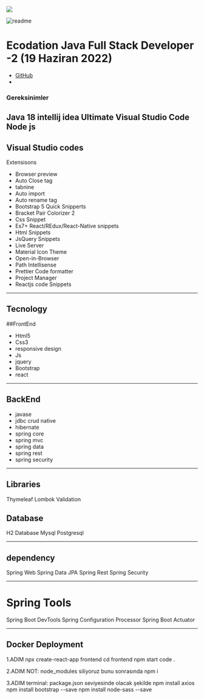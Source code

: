 ![](https://komarev.com/ghpvc/?username=hamitmizrak)

![readme](./picture/readme.jpg)

# Ecodation Java Full Stack Developer -2 (19 Haziran  2022)
* [GitHub](https://github.com/hamitmizrak/EcodationBlogProject2)
* 
### Gereksinimler
Java 18
intellij idea Ultimate 
Visual Studio Code
Node js
---

## Visual Studio codes
Extensisons
- Browser preview
- Auto Close tag
- tabnine
- Auto import
- Auto rename tag
- Bootstrap 5 Quick Snipperts
- Bracket Pair Colorizer 2
- Css Snippet
- Es7+ React/REdux/React-Native snippets
- Html Snippets
- JsQuery Snippets
- Live Server
- Material Icon Theme
- Open-in-Browser
- Path Intellisense
- Prettier Code formatter
- Project Manager
- Reactjs code Snippets

---

## Tecnology
##FrontEnd
- Html5
- Css3
- responsive design
- Js
- jquery
- Bootstrap
- react


---

## BackEnd
* javase
* jdbc crud native
* hibernate
* spring core
* spring mvc
* spring data
* spring rest
* spring security

---

## Libraries
Thymeleaf
Lombok
Validation

## Database
H2 Database
Mysql
Postgresql

---
## dependency
Spring Web
Spring Data JPA
Spring Rest
Spring Security

---
# Spring Tools
Spring Boot DevTools
Spring Configuration Processor
Spring Boot Actuator

---

## Docker Deployment

1.ADIM
npx create-react-app frontend
cd frontend
npm start
code .

2.ADIM
NOT: node_modules siliyoruz bunu sonrasında 
npm i

3.ADIM
terminal: package.json seviyesinde olacak şekilde
npm install axios
npm install bootstrap --save
npm install node-sass --save


